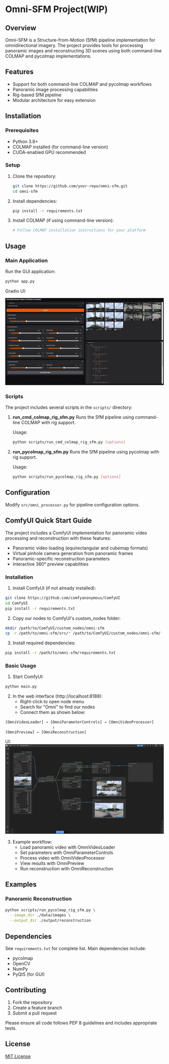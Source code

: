 # Omni-SFM Project(WIP)

## Overview
Omni-SFM is a Structure-from-Motion (SfM) pipeline implementation for omnidirectional imagery. The project provides tools for processing panoramic images and reconstructing 3D scenes using both command-line COLMAP and pycolmap implementations.

## Features
- Support for both command-line COLMAP and pycolmap workflows
- Panoramic image processing capabilities
- Rig-based SfM pipeline
- Modular architecture for easy extension

## Installation

### Prerequisites
- Python 3.8+
- COLMAP installed (for command-line version)
- CUDA-enabled GPU recommended

### Setup
1. Clone the repository:
   ```bash
   git clone https://github.com/your-repo/omni-sfm.git
   cd omni-sfm
   ```

2. Install dependencies:
   ```bash
   pip install -r requirements.txt
   ```

3. Install COLMAP (if using command-line version):
   ```bash
   # Follow COLMAP installation instructions for your platform
   ```

## Usage

### Main Application
Run the GUI application:
```bash
python app.py
```

Gradio UI:

![](assets/cover.jpg)

### Scripts
The project includes several scripts in the `scripts/` directory:

1. **run_cmd_colmap_rig_sfm.py**
   Runs the SfM pipeline using command-line COLMAP with rig support.

   Usage:
   ```bash
   python scripts/run_cmd_colmap_rig_sfm.py [options]
   ```

2. **run_pycolmap_rig_sfm.py**
   Runs the SfM pipeline using pycolmap with rig support.

   Usage:
   ```bash
   python scripts/run_pycolmap_rig_sfm.py [options]
   ```

## Configuration

Modify `src/omni_processor.py` for pipeline configuration options.

## ComfyUI Quick Start Guide

The project includes a ComfyUI implementation for panoramic video processing and reconstruction with these features:

- Panoramic video loading (equirectangular and cubemap formats)
- Virtual pinhole camera generation from panoramic frames
- Panoramic-specific reconstruction parameters
- Interactive 360° preview capabilities

### Installation
1. Install ComfyUI (if not already installed):
```bash
git clone https://github.com/comfyanonymous/ComfyUI
cd ComfyUI
pip install -r requirements.txt
```

2. Copy our nodes to ComfyUI's custom_nodes folder:
```bash
mkdir /path/to/ComfyUI/custom_nodes/omni-sfm
cp -r /path/to/omni-sfm/src/* /path/to/ComfyUI/custom_nodes/omni-sfm/
```

3. Install required dependencies:
```bash
pip install -r /path/to/omni-sfm/requirements.txt
```

### Basic Usage
1. Start ComfyUI:
```bash
python main.py
```

2. In the web interface (http://localhost:8188):
   - Right-click to open node menu
   - Search for "Omni" to find our nodes
   - Connect them as shown below:

```
[OmniVideoLoader] → [OmniParameterControls] → [OmniVideoProcessor]
                     ↓
[OmniPreview] ← [OmniReconstruction]
```

UI:
![](assets/comfyui.jpg)

3. Example workflow:
   - Load panoramic video with OmniVideoLoader
   - Set parameters with OmniParameterControls
   - Process video with OmniVideoProcessor
   - View results with OmniPreview
   - Run reconstruction with OmniReconstruction

## Examples

### Panoramic Reconstruction
```bash
python scripts/run_pycolmap_rig_sfm.py \
  --image_dir ./data/images \
  --output_dir ./output/reconstruction
```


## Dependencies
See `requirements.txt` for complete list. Main dependencies include:
- pycolmap
- OpenCV
- NumPy
- PyQt5 (for GUI)

## Contributing
1. Fork the repository
2. Create a feature branch
3. Submit a pull request

Please ensure all code follows PEP 8 guidelines and includes appropriate tests.

## License
[MIT License](LICENSE)
